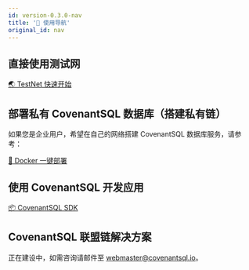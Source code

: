 ```yaml
---
id: version-0.3.0-nav
title: '📖 使用导航'
original_id: nav
---
```

## 直接使用测试网

[🌏 TestNet 快速开始](./quickstart)

## 部署私有 CovenantSQL 数据库（搭建私有链）

如果您是企业用户，希望在自己的网络搭建 CovenantSQL 数据库服务，请参考：

[🐳 Docker 一键部署](./deployment)

## 使用 CovenantSQL 开发应用

[📦 CovenantSQL SDK](./development)

## CovenantSQL 联盟链解决方案

正在建设中，如需咨询请邮件至 webmaster@covenantsql.io。